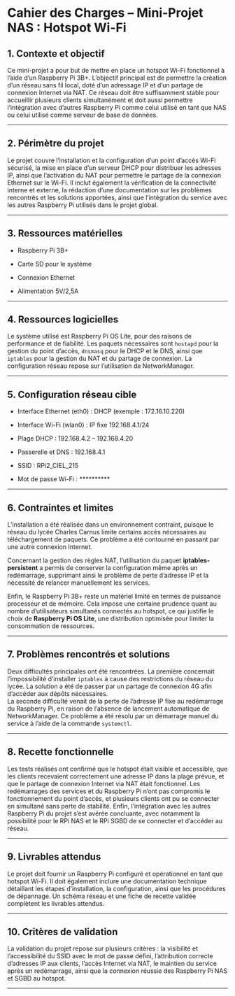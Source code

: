 # **Cahier des Charges – Mini-Projet NAS : Hotspot Wi-Fi**

## **1\. Contexte et objectif**

Ce mini-projet a pour but de mettre en place un hotspot Wi-Fi fonctionnel à l’aide d’un Raspberry Pi 3B+. L’objectif principal est de permettre la création d’un réseau sans fil local, doté d’un adressage IP et d’un partage de connexion Internet via NAT. Ce réseau doit être suffisamment stable pour accueillir plusieurs clients simultanément et doit aussi permettre l’intégration avec d’autres Raspberry Pi comme celui utilisé en tant que NAS ou celui utilisé comme serveur de base de données.

---

## **2\. Périmètre du projet**

Le projet couvre l’installation et la configuration d’un point d’accès Wi-Fi sécurisé, la mise en place d’un serveur DHCP pour distribuer les adresses IP, ainsi que l’activation du NAT pour permettre le partage de la connexion Ethernet sur le Wi-Fi. Il inclut également la vérification de la connectivité interne et externe, la rédaction d’une documentation sur les problèmes rencontrés et les solutions apportées, ainsi que l’intégration du service avec les autres Raspberry Pi utilisés dans le projet global.

---

## **3\. Ressources matérielles**

* Raspberry Pi 3B+

* Carte SD pour le système

* Connexion Ethernet

* Alimentation 5V/2,5A

---

## **4\. Ressources logicielles**

Le système utilisé est Raspberry Pi OS Lite, pour des raisons de performance et de fiabilité. Les paquets nécessaires sont `hostapd` pour la gestion du point d’accès, `dnsmasq` pour le DHCP et le DNS, ainsi que `iptables` pour la gestion du NAT et du partage de connexion. La configuration réseau repose sur l’utilisation de NetworkManager.

---

## **5\. Configuration réseau cible**

* Interface Ethernet (eth0) : DHCP (exemple : 172.16.10.220)

* Interface Wi-Fi (wlan0) : IP fixe 192.168.4.1/24

* Plage DHCP : 192.168.4.2 – 192.168.4.20

* Passerelle et DNS : 192.168.4.1

* SSID : RPi2\_CIEL\_215

* Mot de passe Wi-Fi : \**********

---

## **6\. Contraintes et limites**

L’installation a été réalisée dans un environnement contraint, puisque le réseau du lycée Charles Carnus limite certains accès nécessaires au téléchargement de paquets. Ce problème a été contourné en passant par une autre connexion Internet.

Concernant la gestion des règles NAT, l’utilisation du paquet **iptables-persistent** a permis de conserver la configuration même après un redémarrage, supprimant ainsi le problème de perte d’adresse IP et la nécessité de relancer manuellement les services.

Enfin, le Raspberry Pi 3B+ reste un matériel limité en termes de puissance processeur et de mémoire. Cela impose une certaine prudence quant au nombre d’utilisateurs simultanés connectés au hotspot, ce qui justifie le choix de **Raspberry Pi OS Lite**, une distribution optimisée pour limiter la consommation de ressources.

---

## **7\. Problèmes rencontrés et solutions**

Deux difficultés principales ont été rencontrées. La première concernait l’impossibilité d’installer `iptables` à cause des restrictions du réseau du lycée. La solution a été de passer par un partage de connexion 4G afin d’accéder aux dépôts nécessaires.  
La seconde difficulté venait de la perte de l’adresse IP fixe au redémarrage du Raspberry Pi, en raison de l’absence de lancement automatique de NetworkManager. Ce problème a été résolu par un démarrage manuel du service à l’aide de la commande `systemctl`.

---

## **8\. Recette fonctionnelle**

Les tests réalisés ont confirmé que le hotspot était visible et accessible, que les clients recevaient correctement une adresse IP dans la plage prévue, et que le partage de connexion Internet via NAT était fonctionnel. Les redémarrages des services et du Raspberry Pi n’ont pas compromis le fonctionnement du point d’accès, et plusieurs clients ont pu se connecter en simultané sans perte de stabilité. Enfin, l’intégration avec les autres Raspberry Pi du projet s’est avérée concluante, avec notamment la possibilité pour le RPi NAS et le RPi SGBD de se connecter et d’accéder au réseau.

---

## **9\. Livrables attendus**

Le projet doit fournir un Raspberry Pi configuré et opérationnel en tant que hotspot Wi-Fi. Il doit également inclure une documentation technique détaillant les étapes d’installation, la configuration, ainsi que les procédures de dépannage. Un schéma réseau et une fiche de recette validée complètent les livrables attendus.

---

## **10\. Critères de validation**

La validation du projet repose sur plusieurs critères : la visibilité et l’accessibilité du SSID avec le mot de passe défini, l’attribution correcte d’adresses IP aux clients, l’accès Internet via NAT, le maintien du service après un redémarrage, ainsi que la connexion réussie des Raspberry Pi NAS et SGBD au hotspot.

---

